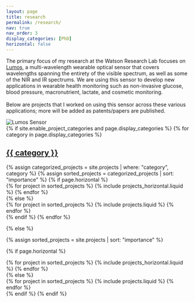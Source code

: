 ```yaml
---
layout: page
title: research
permalink: /research/
nav: true
nav_order: 3
display_categories: [PhD]
horizontal: false
---
```


<div class="row">
  <div class="col-md-9">
    <p>
      The primary focus of my research at the Watson Research Lab focuses on <a href="https://dl.acm.org/doi/10.1145/3569502">Lumos</a>, a multi-wavelength wearable optical sensor that covers wavelengths spanning the entirety of the visible spectrum, as well as some of the NIR and IR spectrums. We are using this sensor to develop new applications in wearable health monitoring such as non-invasive glucose, blood pressure, macronutrient, lactate, and cosmetic monitoring.
      <br>
      <br>
      Below are projects that I worked on using this sensor across these various applications; more will be added as patents/papers are published.
    </p>
  </div>
  <div class="col-md-3">
    <img src="{{ site.baseurl }}/assets/img/lumos.png" alt="Lumos Sensor" class="img-fluid">
  </div>
</div>


<!-- pages/projects.md -->
<div class="projects">
{% if site.enable_project_categories and page.display_categories %}
  <!-- Display categorized projects -->
  {% for category in page.display_categories %}
  <a id="{{ category }}" href=".#{{ category }}">
    <h2 class="category">{{ category }}</h2>
  </a>
  {% assign categorized_projects = site.projects | where: "category", category %}
  {% assign sorted_projects = categorized_projects | sort: "importance" %}
  <!-- Generate cards for each project -->
  {% if page.horizontal %}
  <div class="container">
    <div class="row row-cols-1 row-cols-md-2">
    {% for project in sorted_projects %}
      {% include projects_horizontal.liquid %}
    {% endfor %}
    </div>
  </div>
  {% else %}
  <div class="row row-cols-1 row-cols-md-3">
    {% for project in sorted_projects %}
      {% include projects.liquid %}
    {% endfor %}
  </div>
  {% endif %}
  {% endfor %}

{% else %}
<!-- Display projects without categories -->

{% assign sorted_projects = site.projects | sort: "importance" %}

  <!-- Generate cards for each project -->

{% if page.horizontal %}

  <div class="container">
    <div class="row row-cols-1 row-cols-md-2">
    {% for project in sorted_projects %}
      {% include projects_horizontal.liquid %}
    {% endfor %}
    </div>
  </div>
  {% else %}
  <div class="row row-cols-1 row-cols-md-3">
    {% for project in sorted_projects %}
      {% include projects.liquid %}
    {% endfor %}
  </div>
  {% endif %}
{% endif %}
</div>